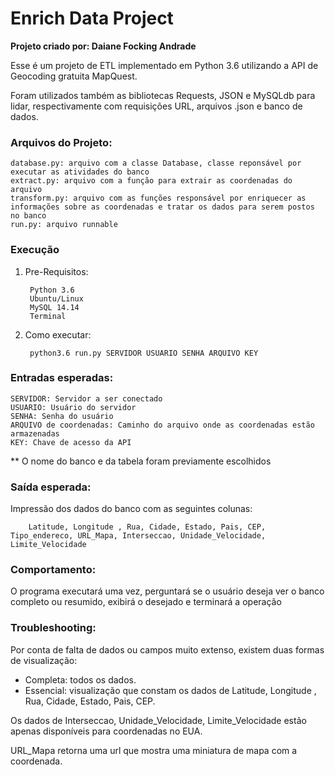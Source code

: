 # Enrich Data Project

**Projeto criado por: Daiane Focking Andrade**

Esse é um projeto de ETL implementado em Python 3.6 utilizando a API de Geocoding gratuita MapQuest.

Foram utilizados também as bibliotecas Requests, JSON e MySQLdb para lidar, respectivamente com 
requisições URL, arquivos .json e banco de dados.

### Arquivos do Projeto:
    database.py: arquivo com a classe Database, classe reponsável por executar as atividades do banco
    extract.py: arquivo com a função para extrair as coordenadas do arquivo
    transform.py: arquivo com as funções responsável por enriquecer as informações sobre as coordenadas e tratar os dados para serem postos no banco
    run.py: arquivo runnable

### Execução
1. Pre-Requisitos:
    
        Python 3.6
        Ubuntu/Linux
        MySQL 14.14
        Terminal

2. Como executar:
    
        python3.6 run.py SERVIDOR USUARIO SENHA ARQUIVO KEY

### Entradas esperadas:
    SERVIDOR: Servidor a ser conectado
    USUARIO: Usuário do servidor
    SENHA: Senha do usuário
    ARQUIVO de coordenadas: Caminho do arquivo onde as coordenadas estão armazenadas
    KEY: Chave de acesso da API
** O nome do banco e da tabela foram previamente escolhidos

### Saída esperada:
Impressão dos dados do banco com as seguintes colunas:
    
        Latitude, Longitude , Rua, Cidade, Estado, Pais, CEP, Tipo_endereco, URL_Mapa, Interseccao, Unidade_Velocidade, Limite_Velocidade

### Comportamento:
O programa executará uma vez, perguntará se o usuário deseja ver o banco completo ou resumido, exibirá o desejado e terminará a operação

### Troubleshooting:
Por conta de falta de dados ou campos muito extenso, existem duas formas de visualização:
 - Completa: todos os dados.
 - Essencial: visualização que constam os dados de Latitude, Longitude , Rua, Cidade, Estado, Pais, CEP.
 
Os dados de Interseccao, Unidade_Velocidade, Limite_Velocidade estão apenas disponíveis para coordenadas no EUA.

URL_Mapa retorna uma url que mostra uma miniatura de mapa com a coordenada.
